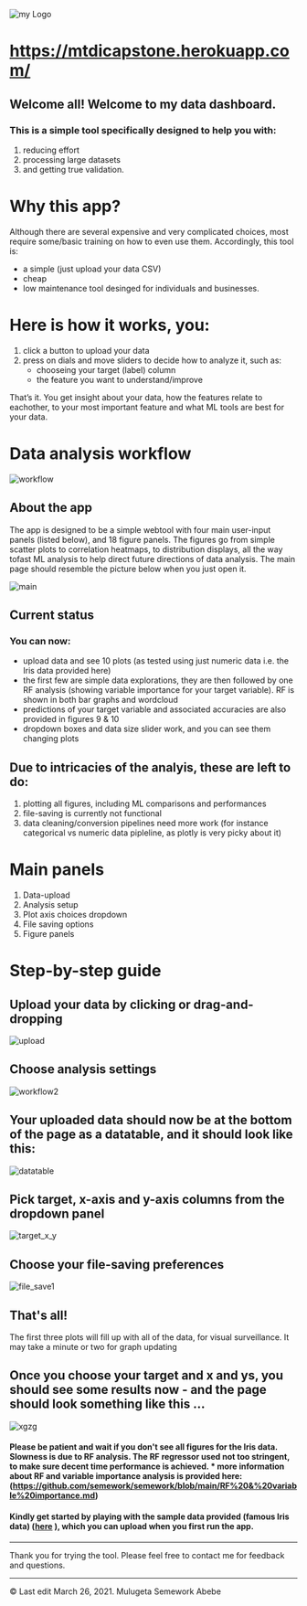 ![my Logo](images//fake_logo.png)

# https://mtdicapstone.herokuapp.com/


## Welcome all! Welcome to my data dashboard.
 
### This is a simple tool specifically designed to help you with:
 
1. reducing effort
2. processing large datasets
3. and getting true validation.

# Why this app? 
Although there are several expensive and very complicated choices, most require 
some/basic training on how to even use them. Accordingly, this tool is:

* a simple (just upload your data CSV) 
* cheap 
* low maintenance tool desinged for individuals and businesses. 
 
# Here is how it works, you:  

1. click a button to upload your data 
2. press on dials and move sliders to decide how to analyze it, such as: 
     * chooseing  your target (label) column
     * the feature you want to understand/improve 

That’s it. You get insight about your data, how the features relate to eachother,
to your most important feature and what ML tools are best for your data.

# Data analysis workflow 
 
![workflow](images//workflow.png)

## About the app 

The app is designed to be a simple webtool with four main user-input panels (listed below),
and 18 figure panels. The figures go from simple scatter plots to correlation heatmaps, 
to distribution displays, all the way tofast ML analysis to help direct future directions 
of data analysis. The main page should resemble the picture below when you just open it.
 
![main](images//File_upload.png)

## Current status 

### You can now:  
 
* upload data and see 10 plots (as tested using just numeric data i.e. the Iris data provided here)
* the first few are simple data explorations, they are then followed by one RF analysis (showing variable importance for your target variable). RF   is shown in both bar graphs and wordcloud
* predictions of your target variable and associated accuracies are also provided in figures 9 & 10
* dropdown boxes and data size slider work,  and you can see them changing plots 
 
## Due to intricacies of the analyis, these are left to do: 
 
1. plotting all figures, including ML comparisons and performances  
2. file-saving is currently not functional 
3. data cleaning/conversion pipelines need more work (for instance categorical vs numeric data pipleline, as plotly is very picky about it)

# Main panels 

1. Data-upload 
2. Analysis setup 
3. Plot axis choices dropdown 
4. File saving options 
5. Figure panels 
 
# Step-by-step guide 

## Upload your data by clicking or drag-and-dropping 
 
![upload](images//File_upload.png)
 
## Choose analysis settings 
 
![workflow2](images//Analysis_window.png)
 
## Your uploaded data should now be at the bottom of the page as a datatable, and it should look like this: 
 
![datatable](images//Datatable.png)
 
## Pick target, x-axis and y-axis columns from the dropdown panel
![target_x_y](images//Main_dropdowns.png)
<p></p>

## Choose your file-saving preferences  
![file_save1](images//File_saving.png)
<p></p>


## That's all! 
The first three plots will fill up with all of the data, for visual surveillance. It may take a minute or two for graph updating 
 
## Once you choose your target and x and ys, you should see some results now - and the page should look something like this ...  
 
![xgzg](images//main_after.png)

#### Please be patient and wait if you don't see all figures for the Iris data. Slowness is due to RF analysis. The RF regressor used not too stringent, to make sure decent time performance is achieved. * more information about RF and variable importance analysis is provided here: (https://github.com/semework/semework/blob/main/RF%20&%20variable%20importance.md)
 

#### Kindly get started by playing with the sample data provided (famous Iris data) ([here](https://github.com/semework/semework/tree/main/assets) ), which you can upload when you first run the app.

<p> </p>
<hr>
Thank you for trying the tool. Please feel free to contact me for feedback and questions.
<hr>
<p> </p>

©  Last edit March 26, 2021. Mulugeta Semework Abebe
